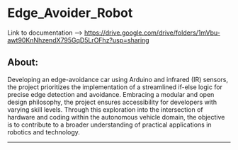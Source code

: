 # Edge_Avoider_Robot

Link to documentation --> https://drive.google.com/drive/folders/1mVbu-awt90KnNhzendX795GqD5LrOFhz?usp=sharing

About:
-----------------------------------------------------------------------------------------------------------------
Developing an edge-avoidance car using Arduino and infrared (IR) sensors, the project prioritizes the implementation of a streamlined if-else logic for precise edge detection and avoidance. Embracing a modular and open design philosophy, the project ensures accessibility for developers with varying skill levels. Through this exploration into the intersection of hardware and coding within the autonomous vehicle domain, the objective is to contribute to a broader understanding of practical applications in robotics and technology.

------

